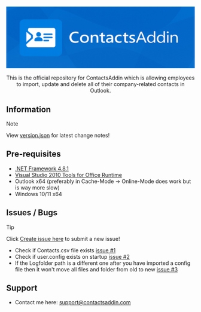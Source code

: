 <p align=center>
  <img src="Images/Banner_540x177.png" width=600/>
</p>

<p align=center>This is the official repository for ContactsAddin which is allowing employees to import, update and delete all of their company-related contacts in Outlook.</p>

## Information

> [!NOTE]
> View [version.json](https://github.com/kevrach1/ContactsAddin.Releases/blob/main/version.json) for latest change notes!

## Pre-requisites

+ [.NET Framework 4.8.1](https://dotnet.microsoft.com/en-us/download/dotnet-framework/net481)
+ [Visual Studio 2010 Tools for Office Runtime](https://www.microsoft.com/en-us/download/details.aspx?id=105522)
+ Outlook x64 (preferably in Cache-Mode -> Online-Mode does work but is way more slow)
+ Windows 10/11 x64

## Issues / Bugs

> [!TIP]
> Click [Create issue here]([https://github.com/kevrach1/ContactsAddin.Releases/blob/main/version.json](https://github.com/kevrach1/ContactsAddin.Releases/issues)) to submit a new issue!
+ Check if Contacts.csv file exists [issue #1](https://github.com/kevrach1/ContactsAddin.Releases/issues/1)
+ Check if user.config exists on startup [issue #2](https://github.com/kevrach1/ContactsAddin.Releases/issues/2)
+ If the Logfolder path is a different one after you have imported a config file then it won't move all files and folder from old to new [issue #3](https://github.com/kevrach1/ContactsAddin.Releases/issues/3)

## Support

+ Contact me here: support@contactsaddin.com
